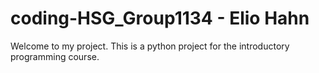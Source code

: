 # coding-HSG_Group1134 - Elio Hahn

Welcome to my project. This is a python project for the introductory programming course.
